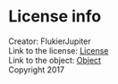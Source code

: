 # License info
Creator: FlukierJupiter  
Link to the license: [License](https://creativecommons.org/licenses/by/4.0/)  
Link to the object: [Object](https://sketchfab.com/3d-models/hammer-2faa70b89da743d2924670ffe7d80163)  
Copyright 2017
